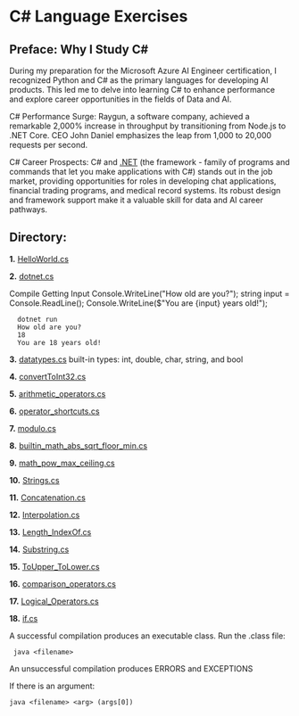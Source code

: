 # C# Language Exercises

## Preface: Why I Study C#
During my preparation for the Microsoft Azure AI Engineer certification, I recognized Python and C# as the primary languages for developing AI products. This led me to delve into learning C# to enhance performance and explore career opportunities in the fields of Data and AI.

C# Performance Surge: Raygun, a software company, achieved a remarkable 2,000% increase in throughput by transitioning from Node.js to .NET Core. CEO John Daniel emphasizes the leap from 1,000 to 20,000 requests per second.

C# Career Prospects: C# and [.NET](https://learn.microsoft.com/en-us/dotnet/api/) (the framework - family of programs and commands that let you make applications with C#) stands out in the job market, providing opportunities for roles in developing chat applications, financial trading programs, and medical record systems. Its robust design and framework support make it a valuable skill for data and AI career pathways.

## Directory: 
**1.** [HelloWorld.cs](https://github.com/camillekokoko/C_sharp/blob/main/HelloWorld.cs)

**2.** [dotnet.cs](https://github.com/camillekokoko/C_sharp/blob/main/dotnet.cs)

Compile 
Getting Input 
Console.WriteLine("How old are you?");
string input = Console.ReadLine();
      Console.WriteLine($"You are {input} years old!");
```
  dotnet run
  How old are you?
  18
  You are 18 years old!
```
**3.** [datatypes.cs](https://github.com/camillekokoko/C_sharp/blob/main/datatypes.cs)
built-in types: int, double, char, string, and bool

**4.** [convertToInt32.cs](https://github.com/camillekokoko/C_sharp/blob/main/convertToInt32.cs)

**5.** [arithmetic_operators.cs](https://github.com/camillekokoko/C_sharp/blob/main/arithmetic_operators.cs)

**6.** [operator_shortcuts.cs](https://github.com/camillekokoko/C_sharp/blob/main/operator_shortcuts.cs)

**7.** [modulo.cs](https://github.com/camillekokoko/C_sharp/blob/main/modulo.cs)

**8.** [builtin_math_abs_sqrt_floor_min.cs](https://github.com/camillekokoko/C_sharp/blob/main/builtin_math_abs_sqrt_floor_min.cs)

**9.** [math_pow_max_ceiling.cs](https://github.com/camillekokoko/C_sharp/blob/main/math_pow_max_ceiling.cs)

**10.** 
[Strings.cs](https://github.com/camillekokoko/C_sharp/blob/main/Strings.cs)

**11.** 
[Concatenation.cs](https://github.com/camillekokoko/C_sharp/blob/main/Concatenation.cs)

**12.** 
[Interpolation.cs](https://github.com/camillekokoko/C_sharp/blob/main/Interpolation.cs)

**13.** 
[Length_IndexOf.cs](https://github.com/camillekokoko/C_sharp/blob/main/Length_IndexOf.cs)

**14.** 
[Substring.cs](https://github.com/camillekokoko/C_sharp/blob/main/Substring.cs)

**15.** 
[ToUpper_ToLower.cs](https://github.com/camillekokoko/C_sharp/blob/main/ToUpper_ToLower.cs)

**16.** 
[comparison_operators.cs](https://github.com/camillekokoko/C_sharp/blob/main/comparison_operators.cs)

**17.** 
[Logical_Operators.cs](https://github.com/camillekokoko/C_sharp/blob/main/Logical_Operators.cs)

**18.** 
[if.cs](https://github.com/camillekokoko/C_sharp/blob/main/if.cs)


A successful compilation produces an executable class. Run the .class file:
 ```
  java <filename>
```

An unsuccessful compilation produces ERRORS and EXCEPTIONS

If there is an argument:
```
java <filename> <arg> (args[0])
```

